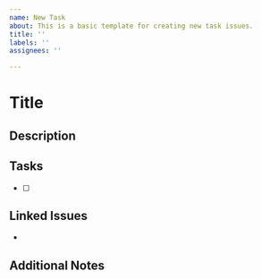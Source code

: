 ```yaml
---
name: New Task
about: This is a basic template for creating new task issues.
title: ''
labels: ''
assignees: ''

---
```


# Title
## Description

## Tasks
- [ ]

## Linked Issues
- 

## Additional Notes
